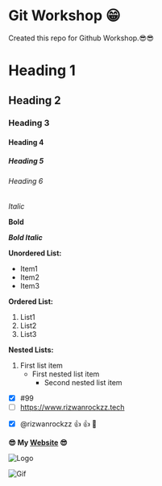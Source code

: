 # Git Workshop 😁

Created this repo for Github Workshop.😎😎

<!-- Comments in README.md file  -->

# Heading 1
## Heading 2
### Heading 3
#### Heading 4
##### Heading 5
###### Heading 6

*Italic*

**Bold**

***Bold Italic***

**Unordered List:**

- Item1
- Item2
- Item3

**Ordered List:**

1. List1
2. List2
3. List3

**Nested Lists:**

1. First list item
   - First nested list item
     - Second nested list item

<!--  Disabled Radio Button -->
- [x] #99
- [ ] https://www.rizwanrockzz.tech
<!--  Emoji Codes :+1: -> Thumb & :tada: -> Party Pop -->
- [x] @rizwanrockzz :+1: :+1: :tada:

**😎 My [Website](https://www.rizwanrockzz.tech) 😎**

![Logo](https://rizwanrockzz.github.io/i/gradient-logo.png)

![Gif](https://tinyurl.com/kk47uptk)





